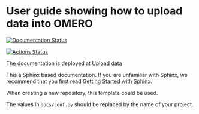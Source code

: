 # User guide showing how to upload data into OMERO


[![Documentation Status](https://readthedocs.org/projects/omero-guide-upload/badge/?version=latest)](https://omero-guides.readthedocs.io/en/latest/upload/docs/import.html)

[![Actions Status](https://github.com/ome/omero-guide-upload/workflows/sphinx/badge.svg)](https://github.com/ome/omero-guide-upload/actions)

The documentation is deployed at [Upload data](https://omero-guides.readthedocs.io/en/latest/upload/docs/index.html)

This a Sphinx based documentation. 
If you are unfamiliar with Sphinx, we recommend that you first read 
[Getting Started with Sphinx](https://docs.readthedocs.io/en/stable/intro/getting-started-with-sphinx.html).

When creating a new repository, this template could be used.

The values in ``docs/conf.py`` should be replaced by the name of your project.
